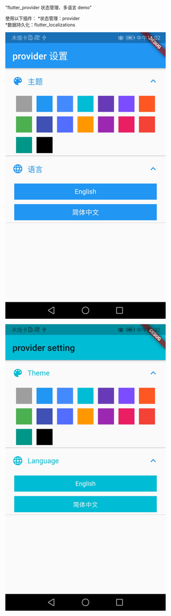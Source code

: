 "flutter_provider 状态管理、多语言 demo" 

使用以下插件：
*状态管理：provider        
*数据持久化：flutter_localizations
   
![image](https://github.com/hxw-haha/flutter_provider_demo/raw/master/1.jpg)

![image](https://github.com/hxw-haha/flutter_provider_demo/raw/master/2.jpg)
